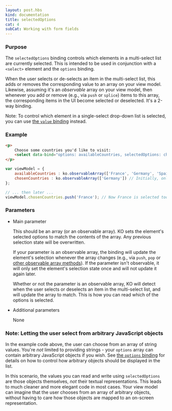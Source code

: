 ```yaml
---
layout: post.hbs
kind: documentation
title: selectedOptions
cat: 4
subCat: Working with form fields
---
```


### Purpose
The `selectedOptions` binding controls which elements in a multi-select list are currently selected. This is intended to be used in conjunction with a `<select>` element and the `options` binding.

When the user selects or de-selects an item in the multi-select list, this adds or removes the corresponding value to an array on your view model.
Likewise, assuming it's an *observable* array on your view model, then whenever you add or remove (e.g., via `push` or `splice`) items to this array, the corresponding items in the UI become selected or deselected. It's a 2-way binding.

Note: To control which element in a single-select drop-down list is selected, you can use [the `value` binding](value-binding.html) instead.

### Example
```html
<p>
    Choose some countries you'd like to visit:
    <select data-bind="options: availableCountries, selectedOptions: chosenCountries" size="5" multiple="true"></select>
</p>
```

```javascript
var viewModel = {
    availableCountries : ko.observableArray(['France', 'Germany', 'Spain']),
    chosenCountries : ko.observableArray(['Germany']) // Initially, only Germany is selected
};

// ... then later ...
viewModel.chosenCountries.push('France'); // Now France is selected too
```

### Parameters

 * Main parameter

   This should be an array (or an observable array). KO sets the element's selected options to match the contents of the array. Any previous selection state will be overwritten.

   If your parameter is an observable array, the binding will update the element's selection whenever the array changes (e.g., via `push`, `pop` or [other observable array methods](observableArrays.html)). If the parameter isn't observable, it will only set the element's selection state once and will not update it again later.

   Whether or not the parameter is an observable array, KO will detect when the user selects or deselects an item in the multi-select list, and will update the array to match. This is how you can read which of the options is selected.

 * Additional parameters

   None

### Note: Letting the user select from arbitrary JavaScript objects

In the example code above, the user can choose from an array of string values. You're *not* limited to providing strings - your `options` array can contain arbitrary JavaScript objects if you wish. See [the `options` binding](options-binding.html) for details on how to control how arbitrary objects should be displayed in the list.

In this scenario, the values you can read and write using `selectedOptions` are those objects themselves, *not* their textual representations. This leads to much cleaner and more elegant code in most cases. Your view model can imagine that the user chooses from an array of arbitrary objects, without having to care how those objects are mapped to an on-screen representation.
